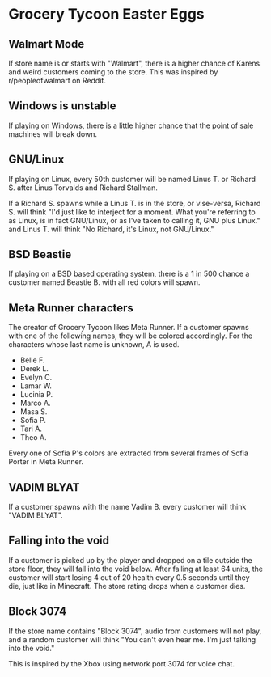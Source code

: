 # Grocery Tycoon Easter Eggs

## Walmart Mode
If store name is or starts with "Walmart", there is a higher chance of Karens
and weird customers coming to the store. This was inspired by r/peopleofwalmart
on Reddit.

## Windows is unstable
If playing on Windows, there is a little higher chance that the point of sale
machines will break down.

## GNU/Linux
If playing on Linux, every 50th customer will be named Linus T. or Richard S.
after Linus Torvalds and Richard Stallman.

If a Richard S. spawns while a Linus T. is in the store, or vise-versa,
Richard S. will think "I'd just like to interject for a moment. What you're
referring to as Linux, is in fact GNU/Linux, or as I've taken to calling it,
GNU plus Linux." and Linus T. will think "No Richard, it's Linux, not
GNU/Linux."

## BSD Beastie
If playing on a BSD based operating system, there is a 1 in 500 chance a
customer named Beastie B. with all red colors will spawn.

## Meta Runner characters
The creator of Grocery Tycoon likes Meta Runner. If a customer spawns with one
of the following names, they will be colored accordingly. For the characters
whose last name is unknown, A is used.

- Belle F.
- Derek L.
- Evelyn C.
- Lamar W.
- Lucinia P.
- Marco A.
- Masa S.
- Sofia P.
- Tari A.
- Theo A.

Every one of Sofia P's colors are extracted from several frames of Sofia Porter
in Meta Runner.

## VADIM BLYAT
If a customer spawns with the name Vadim B. every customer will think
"VADIM BLYAT".

## Falling into the void
If a customer is picked up by the player and dropped on a tile outside the store
floor, they will fall into the void below. After falling at least 64 units, the
customer will start losing 4 out of 20 health every 0.5 seconds until they die,
just like in Minecraft. The store rating drops when a customer dies.

## Block 3074
If the store name contains "Block 3074", audio from customers will not play,
and a random customer will think "You can't even hear me. I'm just talking into
the void."

This is inspired by the Xbox using network port 3074 for voice chat.
